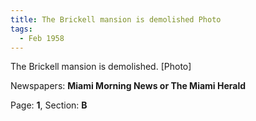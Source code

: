 ```yaml
---  
title: The Brickell mansion is demolished Photo  
tags:  
  - Feb 1958  
---  
```

  
The Brickell mansion is demolished. [Photo]  
  
Newspapers: **Miami Morning News or The Miami Herald**  
  
Page: **1**, Section: **B** 
